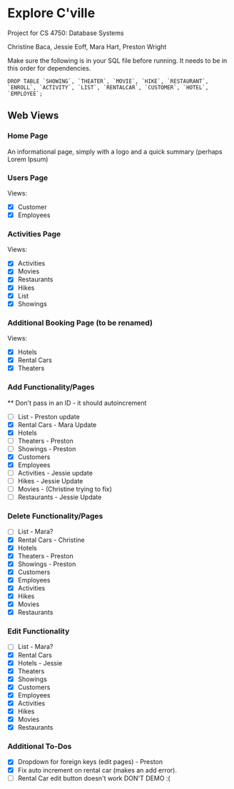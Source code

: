 # Explore C'ville
Project for CS 4750: Database Systems

Christine Baca, Jessie Eoff, Mara Hart, Preston Wright

Make sure the following is in your SQL file before running. It needs to be in this order for dependencies.
```
DROP TABLE `SHOWING`, `THEATER`, `MOVIE`, `HIKE`, `RESTAURANT`, `ENROLL`, `ACTIVITY`, `LIST`, `RENTALCAR`, `CUSTOMER`, `HOTEL`, `EMPLOYEE`;
```

## Web Views
### Home Page
An informational page, simply with a logo and a quick summary (perhaps Lorem Ipsum)

### Users Page
Views:
- [x] Customer
- [x] Employees

### Activities Page
Views:
- [x] Activities
- [x] Movies
- [x] Restaurants
- [x] Hikes
- [X] List
- [X] Showings

### Additional Booking Page (to be renamed)
Views:
- [x] Hotels
- [x] Rental Cars
- [x] Theaters

### Add Functionality/Pages 
** Don't pass in an ID - it should autoincrement
- [ ] List - Preston update
- [X] Rental Cars - Mara Update 
- [X] Hotels
- [ ] Theaters - Preston
- [ ] Showings - Preston
- [x] Customers
- [x] Employees
- [ ] Activities - Jessie update 
- [ ] Hikes - Jessie Update 
- [ ] Movies - (Christine trying to fix)
- [ ] Restaurants - Jessie Update 

### Delete Functionality/Pages
- [ ] List - Mara?
- [X] Rental Cars - Christine 
- [X] Hotels
- [x] Theaters - Preston
- [X] Showings - Preston
- [x] Customers
- [x] Employees
- [x] Activities
- [x] Hikes
- [x] Movies
- [x] Restaurants

### Edit Functionality
- [ ] List - Mara?
- [X] Rental Cars
- [X] Hotels - Jessie 
- [x] Theaters
- [X] Showings
- [x] Customers
- [x] Employees
- [x] Activities
- [x] Hikes
- [x] Movies
- [x] Restaurants

### Additional To-Dos
- [X] Dropdown for foreign keys (edit pages) - Preston
- [X] Fix auto increment on rental car (makes an add error).
- [ ] Rental Car edit button doesn't work DON'T DEMO :(
